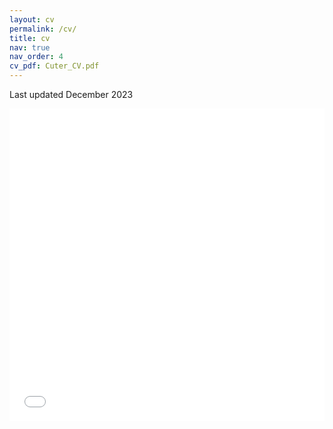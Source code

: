 ```yaml
---
layout: cv
permalink: /cv/
title: cv
nav: true
nav_order: 4
cv_pdf: Cuter_CV.pdf
---
```


Last updated December 2023

<iframe src="/assets/pdf/Cuter_CV.pdf" width="100%" height="500" frameborder="no" border="0" marginwidth="0" marginheight="0"></iframe>